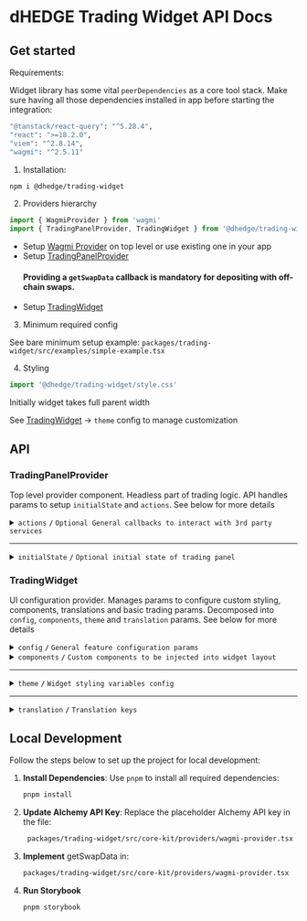 # dHEDGE Trading Widget API Docs

## Get started

Requirements:

Widget library has some vital `peerDependencies` as a core tool stack. Make sure having all those dependencies installed in app before starting the integration:

```bash
"@tanstack/react-query": "^5.28.4",
"react": ">=18.2.0",
"viem": "^2.8.14",
"wagmi": "^2.5.11"
```

1. Installation:

```bash
npm i @dhedge/trading-widget
```

2. Providers hierarchy

```typescript jsx
import { WagmiProvider } from 'wagmi'
import { TradingPanelProvider, TradingWidget } from '@dhedge/trading-widget'
```

- Setup [Wagmi Provider](https://wagmi.sh/react/api/WagmiProvider) on top level or use existing one in your app
- Setup [TradingPanelProvider](#tradingpanelprovider)
  #### Providing a `getSwapData` callback is mandatory for depositing with off-chain swaps.
- Setup [TradingWidget](#tradingwidget)

3. Minimum required config

See bare minimum setup example: `packages/trading-widget/src/examples/simple-example.tsx`

4. Styling

```typescript jsx
import '@dhedge/trading-widget/style.css'
```

Initially widget takes full parent width

See [TradingWidget](#tradingwidget) -> `theme` config to manage customization

## API

### TradingPanelProvider

Top level provider component. Headless part of trading logic. API handles params to setup `initialState` and `actions`. See below for more details

<details>
<summary><code>actions</code> <code><b>/</b></code> <code>Optional General callbacks to interact with 3rd party services</code></summary>

> | name                           | type                                                                                                                                                                                                                                                                                                                                                                                                   | default value | description                                                                       |
> | ------------------------------ | ------------------------------------------------------------------------------------------------------------------------------------------------------------------------------------------------------------------------------------------------------------------------------------------------------------------------------------------------------------------------------------------------------ | ------------- | --------------------------------------------------------------------------------- |
> | `onUpdateSendTokenInput`       | (payload: Partial\<{ address: `Address`; symbol: `string`; value: `string`; decimals: `number`; isLoading?: `boolean` }\>) => void                                                                                                                                                                                                                                                                     | undefined     | triggers on send token change                                                     |
> | `onUpdateTradingSettings`      | (payload: Partial\<{ slippage: `number \| 'auto'`; minSlippage?: `number` isInfiniteAllowance: `boolean`; isMultiAssetWithdrawalEnabled: `boolean`; isMaxSlippageLoading: `boolean` }\>) => void                                                                                                                                                                                                       | undefined     | triggers on trading settings change                                               |
> | `onSetTradingType`             | (payload: `'deposit' \| 'withdraw'`) => void                                                                                                                                                                                                                                                                                                                                                           | undefined     | triggers on trading type change                                                   |
> | `onUpdateTradingModal`         | (payload: Partial\<{ isOpen: `boolean`; status: `'Success' \| 'None' \| 'Mining' \|  'Wallet'` }\>) => void                                                                                                                                                                                                                                                                                            | undefined     | triggers on trading modal change                                                  |
> | `onUpdateTransactions`         | (payload: AddTransaction \| UpdateTransaction \| RemoveTransaction) => void                                                                                                                                                                                                                                                                                                                            | undefined     | triggers on transaction action change                                             |
> | `onTradingSettleError`         | (error: `Error`) => void                                                                                                                                                                                                                                                                                                                                                                               | undefined     | triggers on trading settle error                                                  |
> | `onTransactionError`           | (error: `Error`, action: `TransactionAction` \| `undefined`, chainId?: `ChainId`, txHash?: `Address`) => void                                                                                                                                                                                                                                                                                          | undefined     | triggers on transaction error                                                     |
> | `onTransactionSuccess`         | (data: `WaitForTransactionReceiptReturnType`, action: `TransactionAction` \| `undefined`, link?: `string`) => void                                                                                                                                                                                                                                                                                     | undefined     | triggers on transaction success                                                   |
> | `onTransactionEstimationError` | (error: `EstimationError`, address: `Address`, chainId?: `ChainId`, account?: `Address`) => void                                                                                                                                                                                                                                                                                                       | undefined     | triggers on transaction estimation error                                          |
> | `onTokenSelector`              | (payload: { isOpen: `boolean`; entity: `'token' \| 'pool'` }) => void                                                                                                                                                                                                                                                                                                                                  | undefined     | triggers on token selector change                                                 |
> | `onLog`                        | (eventName: `string`, payload?: `Record<string, unknown>`) => void                                                                                                                                                                                                                                                                                                                                     | undefined     | triggers on log event                                                             |
> | `onSimulateTransaction`        | (payload: { chainId: `ChainId`; from: `Address`: to: `Address`; input: `string`; gas: `number`; value?: `string` }) => Promise<{ link?: `string`; simulation: { status: `boolean`; error_message: `string` } } \| null>                                                                                                                                                                                | undefined     | triggers to simulate transaction and get error details after failed tx estimation |
> | `getSwapData`                  | ({ signal: `AbortSignal`, variables: { chainId: `number`; sourceAddress: `Address`; destinationAddress: `Address`; walletAddress: `Address`; fromAddress: `Address`; amount: `string`; slippage: `string` } }) => Promise<{ destinationAmount: `string`; rawTransaction: `{ data: string }` ; routerKey: `'ONE_INCH' / 'ONE_INCH_V5' / 'ZERO_X' / 'PARASWAP' / 'PARASWAP_V6' / 'ODOS_V2'` } } \| null> | undefined     | provides off chain swap data based on send token value                            |

###### Source: `packages/trading-widget/src/core-kit/providers/index.tsx`

###### Default values: `undefined`

</details>

---

<details>
<summary><code>initialState</code> <code><b>/</b></code> <code>Optional initial state of trading panel</code></summary>

> | name               | type                                                                                                                                                                                                                                    | default value                                                                                                              | description                                                                                     |
> | ------------------ | --------------------------------------------------------------------------------------------------------------------------------------------------------------------------------------------------------------------------------------- | -------------------------------------------------------------------------------------------------------------------------- | ----------------------------------------------------------------------------------------------- |
> | `poolAddress`      | Address                                                                                                                                                                                                                                 | `AddressZero`                                                                                                              | Current active pool address                                                                     |
> | `poolConfigMap`    | Record<Address, PoolConfig>                                                                                                                                                                                                             | `{}`                                                                                                                       | Map of pool configs available for trading                                                       |
> | `settings`         | { slippage: `number \| 'auto'`; minSlippage?: `number`; isInfiniteAllowance: `boolean`; isMultiAssetWithdrawalEnabled: `boolean`; isMaxSlippageLoading: `boolean` }                                                                     | { slippage: `'auto'`; isInfiniteAllowance: `false`; isMultiAssetWithdrawalEnabled: `true`; isMaxSlippageLoading: `false` } | Panel settings                                                                                  |
> | `type`             | 'deposit' \| 'withdraw'                                                                                                                                                                                                                 | `'deposit'`                                                                                                                | Trading type                                                                                    |
> | `input`            | { sendToken: { address: `Address`; symbol: `string`; value: `string`; decimals: `number`; isLoading?: `boolean` }; receiveToken: { address: `Address`; symbol: `string`; value: `string`; decimals: `number`; isLoading?: `boolean` } } | `poolConfigMap[poolAddress]`                                                                                               | Send/receive tokens pair                                                                        |
> | `entryFee`         | { deposit: `number`; depositWithCustomCooldown: `number`; }                                                                                                                                                                             | { deposit: `0`; depositWithCustomCooldown: `0.1` }                                                                         | Entry fee config map                                                                            |
> | `modal`            | { isOpen: `boolean`; status: `'Success' \| 'None' \| 'Mining' \|  'Wallet'`; action: `'deposit' \| 'withdraw' \| 'approve  \| 'oraclesUpdate'`; link?: `string`; sendToken: TradingToken \| null; receiveToken: TradingToken \| null }  | `{ isOpen: `false`,status: `'None'`, receiveToken: `null`, sendToken: `null` }`                                            | Trading modal state                                                                             |
> | `transactions`     | { action: `'deposit' \| 'withdraw' \| 'approve'`; symbol: `string`; chainId: `ChainId`; txHash?: `Address` }[]                                                                                                                          | `[]`                                                                                                                       | Pending transactions                                                                            |
> | `poolFallbackData` | { address: `Address`; managerLogicAddress?: `Address`; poolCompositions: `PoolComposition[]`; tokenPrice?: `string`; apy?: { value: `number`; currency: `'USD' \| 'ETH'` } }                                                            | { address: `AddressZero` }                                                                                                 | Current active pool fallback data to override or extend contract's response                     |
> | `defaultChainId`   | number (optional)                                                                                                                                                                                                                       | undefined                                                                                                                  | Chain id that will be returned from useNetwork wagmi hook when connected to unsupported network |

###### Source: `packages/trading-widget/src/core-kit/providers/index.tsx`

###### Default values: `packages/trading-widget/src/core-kit/providers/index.tsx`

</details>

### TradingWidget

UI configuration provider. Manages params to configure custom styling, components, translations and basic trading params. Decomposed into `config`, `components`, `theme` and `translation` params. See below for more details

<details>
<summary><code>config</code> <code><b>/</b></code> <code>General feature configuration params</code></summary>

##### params

> | name                               | type                                                           | default value                | description                                                                                                                                        |
> | ---------------------------------- | -------------------------------------------------------------- | ---------------------------- | -------------------------------------------------------------------------------------------------------------------------------------------------- |
> | `isGeoBlocked`                     | `boolean`                                                      | `false`                      | Restricts depositing action button and conditionally renders GeoBlockAlert component                                                               |
> | `isSanctioned`                     | `boolean`                                                      | `false`                      | Restricts depositing action button and conditionally renders SanctionedAlert component                                                             |
> | `depositQuoteDiffWarningThreshold` | `number`                                                       | `1`                          | Deposit slippage absolute percent value warning threshold, Affects styling to warn user                                                            |
> | `depositQuoteDiffErrorThreshold`   | `number`                                                       | `3`                          | Deposit slippage absolute percent value error threshold, Affects styling to warn user                                                              |
> | `defaultWithdrawSlippage`          | `number`                                                       | `[0.1, 0.3, 0.5, 1, 1.5, 3]` | Initial withdraw slippage absolute percent. Further adjustments are available in panel settings                                                    |
> | `defaultSwapTransactionSlippage`   | `number`                                                       | `0.3`                        | Default slippage (%) applied to swap transaction.                                                                                                  |
> | `defaultNoSwapMinDepositAmountGap` | `number`                                                       | `0.1`                        | Default gap (%) for min received vault tokens during no swap deposits.                                                                             |
> | `defaultNotificationDuration`      | `number`                                                       | `10000`                      | Notification duration in ms                                                                                                                        |
> | `defaultLockTime`                  | `string`                                                       | `'24 hours'`                 | Formatted default deposit lock time to be displayed in panel (Long lockup period is used to bypass entry fee and can be managed in panel settings) |
> | `customLockTime`                   | `string`                                                       | `'15 minutes'`               | Formatted custom deposit lock time alternative to be displayed in panel                                                                            |
> | `stablePrecision`                  | `number`                                                       | `3`                          | Number of decimals to be displayed in stables (e.g USDC balance)                                                                                   |
> | `defaultPrecision`                 | `number`                                                       | `6`                          | Number of decimals to be displayed in token values                                                                                                 |
> | `stakingChainId`                   | `number`                                                       | `10` (Optimism)              | ChainId to be used in staking logic                                                                                                                |
> | `termsOfUseAccepted`               | `boolean`                                                      | `true`                       | Requires user to confirm terms of use by rendering DepositTermsOfUse component before deposit action                                               |
> | `standalone`                       | `boolean`                                                      | `true`                       | Handles token selection in SPA mode                                                                                                                |
> | `isAllAssetsWithdrawOptionDefault` | `boolean`                                                      | `false`                      | Sets "All Assets" withdraw option by default                                                                                                       |
> | `chainConfig`                      | `Partial<Record<ChainId, { name: string; iconPath: string }>>` | `{}`                         | Sets map of chain `name` and `iconPath`                                                                                                            |
> | `aaveOffchainWithdrawChainIds`     | `ChainId[]`                                                    | `[]`                         | Offchain swap data will be used for Aave withdrawals for selected chains                                                                           |
> | `aaveOffchainWithdrawMinValue`     | `number`                                                       | `50`                         | Value in USD when off-chain Aave withdrawal is enabled                                                                                             |
> | `getFallbackIconPath`              | `(tokenName: string) => string`                                | `buildIconLink`              | Fallback token icon path getter                                                                                                                    |

##### actions

> | name                 | type                     | default value                 | description                                                                                                                                                                                                                                                                   |
> | -------------------- | ------------------------ | ----------------------------- | ----------------------------------------------------------------------------------------------------------------------------------------------------------------------------------------------------------------------------------------------------------------------------- |
> | `onConnect`          | `() => void`             | `() => {}`                    | Widget has built-in `Connect Wallet` action button that triggers `onConnect` callback assuming starting of abstract wallet connection process. After all the only requirement is to get connected wallet inside wagmi's `useAccount` hook to make trading operations possible |
> | `onAcceptTermsOfUse` | `() => Promise<boolean>` | `() => Promise.resolve(true)` | Callback is triggered after user's approval of Terms of Use statements assuming switching of external `config.termsOfUseAccepted` param to `true` state                                                                                                                       |

###### Source: `packages/trading-widget/src/trading-widget/providers/config-provider`

###### Default values: `packages/trading-widget/src/trading-widget/providers/config-provider/config-provider.defaults.ts`

</details>

<details>
<summary>
<code>components</code>
<code><b>/</b></code>
<code>Custom components to be injected into widget layout</code>
</summary>

> | name                | type                                | default value       | description                                                                                                     |
> | ------------------- | ----------------------------------- | ------------------- | --------------------------------------------------------------------------------------------------------------- |
> | `GeoBlockAlert`     | ComponentType                       | `<GeoBlockAlert>`   | Component replaces deposit button while `isGeoBlocked` config param is set to `true`                            |
> | `SanctionedAlert`   | ComponentType                       | `<SanctionedAlert>` | Component replaces deposit button while `isSanctioned` config param is set to `true`                            |
> | `DepositMetaInfo`   | ComponentType                       | `undefined`         | Component is injected into deposit meta part of widget layout nearby TransactionOverviewDisclosure              |
> | `WithdrawMetaInfo`  | ComponentType                       | `undefined`         | Component is injected into withdraw meta part of widget layout nearby WithdrawTransactionOverviewDisclosure     |
> | `ExtraActionButton` | ComponentType                       | `undefined`         | Component is injected below deposit action button and rendered if `isGeoBlocked` config param is set to `false` |
> | `Image`             | ComponentType<ImageProps>           | `<img>`             | Component optionally can be used to pass `nextjs` Image component to be used for assets rendering               |
> | `LogoSpinner`       | ComponentType<SVGProps<SVGElement>> | `<Spinner>`         | Component is injected into widget pending transaction overlay. Assume using of spinning animation               |
> | `DepositTermsOfUse` | ComponentType                       | `undefined`         | Component is injected into `TermsOfUseOverlay` to extend default terms of use statement points                  |
> | `ActionButton`      | ComponentType                       | `<ActionButton>`    | Component overrides default `ActionButton` and has `ButtonProps` API                                            |

###### Source: `packages/trading-widget/src/trading-widget/providers/component-provider/component-provider.tsx`

###### Default values: `undefined`

</details>

---

<details>
<summary>
<code>theme</code>
<code><b>/</b></code>
<code>Widget styling variables config</code>
</summary>

##### global

###### color

path: `global.color[name]`

> | name                     | type   | default value                                | description                           |
> | ------------------------ | ------ | -------------------------------------------- | ------------------------------------- |
> | `colorTextPrimary`       | string | `#ffffff`                                    | Primary text color                    |
> | `colorTextPrimaryHover`  | string | `#ffffffCC`                                  | Primary hover text color              |
> | `colorBorderPrimary`     | string | `global?.color?.colorTextPrimary ?? #ffffff` | Primary border color                  |
> | `colorTextSecondary`     | string | `#9DA2AD`                                    | Secondary text color                  |
> | `colorBgPrimary`         | string | `#1B2432`                                    | Primary bg color                      |
> | `colorBgSecondary`       | string | `#2B313E`                                    | Secondary bg color                    |
> | `colorTextAccent`        | string | `#ffffff`                                    | Accent text color                     |
> | `colorTextAccentHover`   | string | `#ffffffCC`                                  | Accent hover text color               |
> | `colorBgAccentFrom`      | string | `#73D393`                                    | Accent bg gradient `from` color       |
> | `colorBgAccentTo`        | string | `#34855E`                                    | Accent bg gradient `to` color         |
> | `colorBgAccentFromHover` | string | `#73D393CC`                                  | Accent hover bg gradient `from` color |
> | `colorBgAccentToHover`   | string | `#162435`                                    | Accent hover bg gradient `to` color   |
> | `colorTextNeutral`       | string | `#9DA2AD80`                                  | Neutral text color                    |
> | `colorBgNeutral`         | string | `#9DA2AD33`                                  | Neutral bg color                      |
> | `colorTextLoading`       | string | `#ffffff99`                                  | Loading text color                    |
> | `colorTextError`         | string | `#EF4444`                                    | Error text color                      |
> | `colorTextWarning`       | string | `#AFA58D`                                    | Warning text color                    |
> | `colorIcon`              | string | `global?.color?.colorTextPrimary ?? #ffffff` | Warning text color                    |

###### size

path: `global.size[name]`

> | name                  | type   | default value                                | description            |
> | --------------------- | ------ | -------------------------------------------- | ---------------------- |
> | `gap`                 | string | `0.25rem`                                    | General flex gap       |
> | `spacer`              | string | `4px`                                        | General spacer         |
> | `fontSizeBase`        | string | `16px`                                       | Font size base         |
> | `lineHeightBase`      | string | `24px`                                       | Line height base       |
> | `fontSizeXs`          | string | `12px`                                       | Font size xs           |
> | `lineHeightXs`        | string | `16px`                                       | Line height xs         |
> | `fontSizeSm`          | string | `14px`                                       | Font size sm           |
> | `lineHeightSm`        | string | `20px`                                       | Line height sm         |
> | `fontSizeLg`          | string | `18px`                                       | Font size lg           |
> | `lineHeightLg`        | string | `28px`                                       | Line height lg         |
> | `iconSize`            | string | `20px`                                       | Icon size base         |
> | `iconSizeSm`          | string | `24px`                                       | Icon size sm           |
> | `iconSecondarySize`   | string | `16px`                                       | Icon secondary size    |
> | `iconSecondarySizeSm` | string | `16px`                                       | Icon secondary size sm |
> | `labelFontSize`       | string | `config?.global?.size?.fontSizeXs ?? 12px`   | Label font size        |
> | `labelLineHeight`     | string | `config?.global?.size?.lineHeightXs ?? 16px` | Label font size        |
> | `labelLineHeight`     | string | `config?.global?.size?.lineHeightXs ?? 16px` | Label font size        |

###### style

path: `global.style[name]`

> | name                 | type   | default value | description                  |
> | -------------------- | ------ | ------------- | ---------------------------- |
> | `radiusPrimary`      | string | `1rem`        | General border radius        |
> | `radiusSecondary`    | string | `1rem`        | Secondary border radius      |
> | `fontWeightLight`    | string | `300`         | Font weight light            |
> | `fontWeightMedium`   | string | `500`         | Font weight medium           |
> | `fontWeightBold`     | string | `700`         | Font weight bold             |
> | `actionOpacity`      | string | `1`           | Action element opacity       |
> | `actionOpacityHover` | string | `0.8`         | Action hover element opacity |

##### component

###### notification

path: `component.notification[name]`

> | name            | type   | default value                                        | description           |
> | --------------- | ------ | ---------------------------------------------------- | --------------------- |
> | `color.colorBg` | string | `config?.global?.color?.colorBgSecondary ?? #2B313E` | Notification bg color |

###### popup

path: `component.popup[name]`

> | name                | type   | default value                                          | description      |
> | ------------------- | ------ | ------------------------------------------------------ | ---------------- |
> | `color.colorText`   | string | `config?.global?.color?.colorTextSecondary ?? #9DA2AD` | Popup text color |
> | `color.colorBg`     | string | `config?.global?.color?.colorBgSecondary ?? #2B313E`   | Popup bg color   |
> | `color.colorBorder` | string | `config?.global?.color?.colorTextSecondary ?? #9DA2AD` | Popup bg color   |
> | `size.fontSize`     | string | `config?.global?.size?.fontSizeXs ?? 12px`             | Popup font size  |

###### popupList

path: `component.popupList[name]`

> | name               | type   | default value | description                   |
> | ------------------ | ------ | ------------- | ----------------------------- |
> | `color.itemBgEven` | string | `transparent` | Popup list even item bg color |
> | `color.itemBgOdd`  | string | `#2A3648`     | Popup list odd item bg color  |
> | `color.headerBg`   | string | `#1B2432`     | Popup list header bg color    |

###### tabGroup

path: `component.tabGroup[name]`

> | name      | type   | default value            | description              |
> | --------- | ------ | ------------------------ | ------------------------ |
> | `size.px` | string | `global.size.spacer * 3` | Tab group padding inline |

###### tabContent

path: `component.tabContent[name]`

> | name       | type   | default value            | description                |
> | ---------- | ------ | ------------------------ | -------------------------- |
> | `size.pt`  | string | `global.size.spacer * 3` | Tab content padding top    |
> | `size.px`  | string | `0px`                    | Tab content padding inline |
> | `size.pb`  | string | `global.size.spacer * 9` | Tab content padding bottom |
> | `size.gap` | string | `global.size.spacer * 2` | Tab content flex gap       |

###### tab

path: `component.tab[name]`

> | name                    | type   | default value                        | description           |
> | ----------------------- | ------ | ------------------------------------ | --------------------- |
> | `size.px`               | string | `global.size.spacer * 9`             | Tab padding inline    |
> | `size.py`               | string | `global.size.spacer * 3`             | Tab padding block     |
> | `size.fontSize`         | string | `global.size.fontSizeSm`             | Tab font size         |
> | `color.colorBg`         | string | `global.color.colorBgNeutral`        | Tab bg color          |
> | `color.colorText`       | string | `global.color.colorTextNeutral`      | Tab text color        |
> | `color.selectColorText` | string | `global.color.colorTextPrimary`      | Tab select text color |
> | `color.colorTextHover`  | string | `global.color.colorTextPrimaryHover` | Tab hover text color  |
> | `style.fontWeight`      | string | `global.style.fontWeightBold`        | Tab font weight       |
> | `style.lineHeight`      | string | `global.size.lineHeightSm`           | Tab line height       |

###### balance

path: `component.balance[name]`

> | name                   | type   | default value                     | description               |
> | ---------------------- | ------ | --------------------------------- | ------------------------- |
> | `size.px`              | string | `global.size.spacer * 3`          | Balance padding inline    |
> | `size.gap`             | string | `global.size.gap`                 | Balance flex gap          |
> | `size.fontSize`        | string | `global.size.fontSizeLg`          | Balance font size         |
> | `size.lineHeight`      | string | `global.size.lineHeightLg`        | Balance line height       |
> | `size.priceFontSize`   | string | `global.size.fontSizeBase`        | Balance price font size   |
> | `size.priceLineHeight` | string | `global.size.lineHeightBase`      | Balance price line height |
> | `color.colorText`      | string | `global.color.colorTextPrimary`   | Balance text color        |
> | `color.priceColorText` | string | `global.color.colorTextSecondary` | Balance price text color  |

###### inputGroup

path: `component.inputGroup[name]`

> | name       | type   | default value            | description                |
> | ---------- | ------ | ------------------------ | -------------------------- |
> | `size.px`  | string | `global.size.spacer * 3` | Input group padding inline |
> | `size.gap` | string | `global.size.gap`        | Input group flex gap       |

###### input

path: `component.input[name]`

> | name                      | type   | default value                     | description                 |
> | ------------------------- | ------ | --------------------------------- | --------------------------- |
> | `size.px`                 | string | `global.size.spacer * 3`          | Input padding inline        |
> | `size.py`                 | string | `global.size.spacer * 2`          | Input padding block         |
> | `size.gap`                | string | `global.size.gap * 2`             | Input flex gap              |
> | `size.priceGap`           | string | `global.size.gap * 2`             | Input flex gap              |
> | `size.iconSize`           | string | `global.size.iconSize`            | Input icon size             |
> | `size.iconSizeSm`         | string | `global.size.iconSizeSm`          | Input icon size sm          |
> | `size.labelFontSize`      | string | `global.size.fontSizeSm`          | Input label line height     |
> | `size.labelLineHeight`    | string | `global.size.lineHeightSm`        | Input label font size       |
> | `size.fontSize`           | string | `global.size.fontSizeSm`          | Input font size             |
> | `size.lineHeight`         | string | `global.size.lineHeightSm`        | Input line height           |
> | `size.fontSizeLg`         | string | `global.size.fontSizeLg`          | Input font size lg          |
> | `size.lineHeightLg`       | string | `global.size.lineHeightLg`        | Input line height lg        |
> | `size.tokenFontSize`      | string | `global.size.fontSizeXs`          | Input token font size       |
> | `size.tokenLineHeight`    | string | `global.size.lineHeightXs`        | Input token line height     |
> | `size.tokenFontSizeSm`    | string | `global.size.fontSizeBase`        | Input token font size sm    |
> | `size.tokenLineHeightSm`  | string | `global.size.lineHeightBase`      | Input token line height sm  |
> | `size.buttonPx`           | string | `global.size.spacer * 2`          | Input button padding inline |
> | `size.buttonPy`           | string | `global.size.spacer`              | Input button padding block  |
> | `size.buttonFontSize`     | string | `global?.size?.fontSizeXs`        | Input button font size      |
> | `size.buttonLineHeight`   | string | `global?.size?.lineHeightXs`      | Input button line height    |
> | `color.textColor`         | string | `global.color.colorTextPrimary`   | Input text color            |
> | `color.loadingTextColor`  | string | `global.color.colorTextLoading`   | Input loading text color    |
> | `color.bgColor`           | string | `global.color.colorBgNeutral`     | Input bg color              |
> | `color.bgColorFocus`      | string | `transparent`                     | Input bg color              |
> | `color.borderColor`       | string | `#4C505B`                         | Input border color          |
> | `color.borderColorFocus`  | string | `global.color.colorTextPrimary`   | Input border focus color    |
> | `color.placeholderColor`  | string | `global.color.colorTextSecondary` | Input placeholder color     |
> | `color.buttonBgColor`     | string | `global.color.colorBgSecondary`   | Input button bg color       |
> | `color.buttonBorderColor` | string | `global.color.colorBgAccentTo`    | Input button border color   |
> | `color.buttonTextColor`   | string | `global.color.colorTextPrimary`   | Input button text color     |
> | `style.radius`            | string | `global.style.radiusPrimary`      | Input border radius         |
> | `style.labelFontWeight`   | string | `global.style.fontWeightLight`    | Input label font weight     |
> | `style.fontWeight`        | string | `global.style.fontWeightLight`    | Input font weight           |
> | `style.tokenFontWeight`   | string | `global.style.fontWeightLight`    | Input token font weight     |
> | `style.buttonRadius`      | string | `30px`                            | Input button border radius  |

###### tooltip

path: `component.tooltip[name]`

> | name              | type   | default value | description      |
> | ----------------- | ------ | ------------- | ---------------- |
> | `color.colorBg`   | string | `#12171F`     | Tooltip bg color |
> | `color.colorText` | string | `#ffffff`     | Tooltip bg color |

###### switch

path: `component.switch[name]`

> | name                   | type   | default value | description               |
> | ---------------------- | ------ | ------------- | ------------------------- |
> | `color.colorBgChecked` | string | `#152E4D`     | Switch checked bg color   |
> | `color.colorBg`        | string | `#4C505B`     | Switch unchecked bg color |

###### actionButton

path: `component.actionButton[name]`

> | name                            | type   | default value                         | description                                |
> | ------------------------------- | ------ | ------------------------------------- | ------------------------------------------ |
> | `size.borderWidth`              | string | `1px`                                 | Action button border width                 |
> | `color.colorBgFrom`             | string | `global.color.colorBgAccentFrom`      | Action button bg gradient color from       |
> | `color.colorBgTo`               | string | `global.color.colorBgAccentTo`        | Action button bg gradient color to         |
> | `color.colorBgFromHover`        | string | `global.color.colorBgAccentFromHover` | Action button hover bg gradient color from |
> | `color.colorBgToHover`          | string | `global.color.colorBgAccentTo`        | Action button hover bg gradient color to   |
> | `color.colorBorder`             | string | `global.color.colorBgAccentFrom`      | Action button border color                 |
> | `color.colorText`               | string | `global.color.colorTextAccent`        | Action button text color                   |
> | `color.colorText`               | string | `global.color.colorTextAccent`        | Action button text color                   |
> | `color.outlineColorBorder`      | string | `#ffffff33`                           | Action outline button border color         |
> | `color.outlineColorBorderHover` | string | `#ffffffCC`                           | Action outline button hover border color   |
> | `color.outlineColorText`        | string | `global.color.colorTextPrimary`       | Action outline button text color           |

###### meta

path: `component.meta[name]`

> | name                  | type   | default value                        | description          |
> | --------------------- | ------ | ------------------------------------ | -------------------- |
> | `size.gap`            | string | `global.size.gap`                    | Meta flex gap        |
> | `size.px`             | string | `global.size.spacer * 3`             | Meta padding inline  |
> | `color.linkTextColor` | string | `global.color.colorBgAccentFrom`     | Meta link text color |
> | `color.panelBgHover`  | string | `config.global.color.colorBgNeutral` | Meta panel hover bg  |

###### Source: `packages/trading-widget/src/trading-widget/providers/theme-provider/theme-provider.tsx`

###### Default values: `undefined`

</details>

---

<details>
<summary>
<code>translation</code>
<code><b>/</b></code>
<code>Translation keys</code>
</summary>|

> | name                             | type   | default value                                                                                                                                                                         | description |
> | -------------------------------- | ------ | ------------------------------------------------------------------------------------------------------------------------------------------------------------------------------------- | ----------- |
> | `depositSlippageWarning`         | string | Excludes entry fee.                                                                                                                                                                   |             |
> | `withdrawSlippageWarning`        | string | Slippage only applies to single asset withdrawals and withdrawals from vaults with debt positions in Aave.                                                                            |             |
> | `minSlippageWarning`             | string | Flexible min slippage value that is likely enough to process the transaction.                                                                                                         |             |
> | `highSlippageWarning`            | string | We recommend using another asset to trade with lower slippage.                                                                                                                        |             |
> | `recommendedMinSlippage`         | string | Recommended Min Slippage                                                                                                                                                              |             |
> | `projectedDailyEarningsTooltip`  | string | Projected daily earnings are based on the current APY and may differ from actual earnings.                                                                                            |             |
> | `dailyEarnings`                  | string | Daily Earnings                                                                                                                                                                        |             |
> | `projectedYearlyEarningsTooltip` | string | Projected yearly earnings are based on the current APY and may differ from actual earnings.                                                                                           |             |
> | `yearlyEarnings`                 | string | Yearly Earnings                                                                                                                                                                       |             |
> | `fullReceiveDetails`             | string | See full details influencing what you will receive.                                                                                                                                   |             |
> | `tradeDetails`                   | string | Trade details                                                                                                                                                                         |             |
> | `maxSlippage`                    | string | Max slippage                                                                                                                                                                          |             |
> | `minReceiveAmount`               | string | You will receive no less than this amount.                                                                                                                                            |             |
> | `minReceived`                    | string | Minimum Received                                                                                                                                                                      |             |
> | `estimatedMultiAssetFractions`   | string | Estimated multi asset fractions                                                                                                                                                       |             |
> | `infinite`                       | string | Infinite                                                                                                                                                                              |             |
> | `tokenAllowance`                 | string | Token Allowance                                                                                                                                                                       |             |
> | `entryFee`                       | string | Entry Fee                                                                                                                                                                             |             |
> | `entryFeeExplanation`            | string | When you deposit, the token takes a small entry fee. This fee helps cover the costs when we rebalance the underlying funds, and it's shared among all token holders.                  |             |
> | `minDepositUsd`                  | string | Minimum deposit in USD.                                                                                                                                                               |             |
> | `minDeposit`                     | string | Minimum Deposit                                                                                                                                                                       |             |
> | `tokensLockTime`                 | string | Purchased tokens will have a {lockTime} lock.                                                                                                                                         |             |
> | `slippageTolerance`              | string | Slippage tolerance                                                                                                                                                                    |             |
> | `bypassEntryFee`                 | string | Bypass Entry Fee                                                                                                                                                                      |             |
> | `tokenAmountToApprove`           | string | Amount of tokens to be approved.                                                                                                                                                      |             |
> | `auto`                           | string | Auto                                                                                                                                                                                  |             |
> | `lengthenLockup`                 | string | Lengthen lockup to remove entry fee                                                                                                                                                   |             |
> | `deposit`                        | string | Buy                                                                                                                                                                                   |             |
> | `withdraw`                       | string | Sell                                                                                                                                                                                  |             |
> | `yourBalance`                    | string | Your Balance                                                                                                                                                                          |             |
> | `max`                            | string | Max                                                                                                                                                                                   |             |
> | `allAssets`                      | string | All Assets                                                                                                                                                                            |             |
> | `all`                            | string | All                                                                                                                                                                                   |             |
> | `payWith`                        | string | Pay with                                                                                                                                                                              |             |
> | `buyEstimated`                   | string | Buy (estimated)                                                                                                                                                                       |             |
> | `sell`                           | string | Sell                                                                                                                                                                                  |             |
> | `receiveEstimated`               | string | Receive (estimated)                                                                                                                                                                   |             |
> | `confirmInWallet`                | string | Please confirm in wallet                                                                                                                                                              |             |
> | `pending`                        | string | Pending...                                                                                                                                                                            |             |
> | `approve`                        | string | Approve                                                                                                                                                                               |             |
> | `connectWallet`                  | string | Connect Wallet                                                                                                                                                                        |             |
> | `minimumPurchase`                | string | Minimum purchase is ${value}                                                                                                                                                          |             |
> | `poolIsInactive`                 | string | {poolSymbol} token is no longer active. Please withdraw from them.                                                                                                                    |             |
> | `poolDepositsAreMaintenance`     | string | {poolSymbol} token is under maintenance. Deposits are temporarily blocked.                                                                                                            |             |
> | `poolWithdrawalsAreMaintenance`  | string | {poolSymbol} token is under maintenance. Withdrawals are temporarily blocked.                                                                                                         |             |
> | `poolIsPrivate`                  | string | This vault is currently private                                                                                                                                                       |             |
> | `updateOracles`                  | string | Update Oracles                                                                                                                                                                        |             |
> | `checkingOracles`                | string | Checking Oracles                                                                                                                                                                      |             |
> | `confirmMaxSlippage`             | string | Confirm {slippagePercentage}% max slippage                                                                                                                                            |             |
> | `withdrawalWindowDisabled`       | string | You can sell your {tokenSymbol} tokens during withdrawal window period starting from {startTime}                                                                                      |             |
> | `withdrawalLiquidityDisabled`    | string | Intended withdraw value is greater than available liquidity ({value})                                                                                                                 |             |
> | `withdrawCooldown`               | string | You can sell your {tokenSymbol} tokens in {cooldownEndTime}                                                                                                                           |             |
> | `termsOfUse`                     | string | Terms Of Use                                                                                                                                                                          |             |
> | `termOfUseDepositListTitle`      | string | Please know the following before depositing                                                                                                                                           |             |
> | `termOfUseDepositAssetSlippage`  | string | When exiting, investors receive single asset or the underlying vault assets. Withdraw slippage can be customized in withdraw settings                                                 |             |
> | `termOfUseDepositBugs`           | string | There may be interface bugs on the platform                                                                                                                                           |             |
> | `termOfUseDepositDowntime`       | string | There may be interface downtime (planned and unplanned)                                                                                                                               |             |
> | `termOfUseDepositAuditRisk`      | string | Smart contracts are audited but a risk is still present                                                                                                                               |             |
> | `termOfUseDepositAccept`         | string | Accept & Deposit                                                                                                                                                                      |             |
> | `back`                           | string | Back                                                                                                                                                                                  |             |
> | `highSlippage`                   | string | High Slippage Alert                                                                                                                                                                   |             |
> | `responsibleHighSlippage`        | string | By proceeding with this trade, you acknowledge and accept the possibility of experiencing high slippage, resulting in a potential difference between the expected and executed price. |             |
> | `highSlippageListTitle`          | string | Please consider the following before confirming                                                                                                                                       |             |
> | `highSlippageQuoteDiff`          | string | Be aware that the final amount of assets you receive may be different from the initially quoted value.                                                                                |             |
> | `highSlippageRisk`               | string | Ensure that you understand the risks associated with high slippage and are comfortable proceeding with the trade.                                                                     |             |
> | `confirm`                        | string | Confirm                                                                                                                                                                               |             |
> | `selectToken`                    | string | Select Token                                                                                                                                                                          |             |
> | `sendingOrderToWallet`           | string | Sending order to your wallet                                                                                                                                                          |             |
> | `settingUpTx`                    | string | Setting up transaction                                                                                                                                                                |             |
> | `miningTx`                       | string | Processing                                                                                                                                                                            |             |
> | `updateSynthetixOracles`         | string | Updating Synthetix Oracles                                                                                                                                                            |             |
> | `approveSpending`                | string | Approve {symbol} spending                                                                                                                                                             |             |
> | `pay`                            | string | Pay                                                                                                                                                                                   |             |
> | `multiAssetFractions`            | string | multi asset fractions                                                                                                                                                                 |             |
> | `swappableAssets`                | string | swappable assets                                                                                                                                                                      |             |
> | `explorer`                       | string | Explorer                                                                                                                                                                              |             |
> | `as`                             | string | As                                                                                                                                                                                    |             |
> | `switchNetwork`                  | string | Switch Network                                                                                                                                                                        |             |
> | `depositAction`                  | string | Buy                                                                                                                                                                                   |             |
> | `withdrawAction`                 | string | Sell                                                                                                                                                                                  |             |
> | `swapAction`                     | string | Swap                                                                                                                                                                                  |             |
> | `unrollAction`                   | string | Unroll                                                                                                                                                                                |             |
> | `unrollAndClaimAction`           | string | Claim                                                                                                                                                                                 |             |
> | `claimAction`                    | string | Claim Without Swap                                                                                                                                                                    |             |
> | `claimLabel`                     | string | Claim Assets                                                                                                                                                                          |             |
> | `swapAndClaimTo`                 | string | Swap and claim assets to                                                                                                                                                              |             |
> | `initWithdrawDescription`        | string | Unroll                                                                                                                                                                                |             |
> | `initWithdrawTooltip`            | string | Unroll prepares assets for single asset withdrawal                                                                                                                                    |             |
> | `completeWithdrawDescription`    | string | Claim                                                                                                                                                                                 |             |
> | `completeWithdrawTooltip`        | string | This final step swaps all assets to a single asset and sends it to your wallet                                                                                                        |             |
> | `unrollAndClaimDescription`      | string | Claim                                                                                                                                                                                 |             |
> | `total`                          | string | Total:                                                                                                                                                                                |             |
> | `showAll`                        | string | Show All                                                                                                                                                                              |             |
> | `hide`                           | string | Hide                                                                                                                                                                                  |             |
> | `refreshSwapQuoteTooltip`        | string | Refresh swap quote                                                                                                                                                                    |             |
> | `proceedWithNextStep`            | string | Please proceed with the next step.                                                                                                                                                    |             |

###### Source: `packages/trading-widget/src/trading-widget/providers/translation-provider/translation-provider.tsx`

###### Default values: `packages/trading-widget/src/trading-widget/providers/translation-provider/translation-provider.defaults.ts`

</details>

## Local Development

Follow the steps below to set up the project for local development:

1. **Install Dependencies**:
   Use `pnpm` to install all required dependencies:

   ```bash
   pnpm install
   ```

2. **Update Alchemy API Key**: Replace the placeholder Alchemy API key in the file:

   ```bash
    packages/trading-widget/src/core-kit/providers/wagmi-provider.tsx
   ```

3. **Implement** getSwapData in:
   ```bash
   packages/trading-widget/src/core-kit/providers/wagmi-provider.tsx
   ```
4. **Run Storybook**
   ```bash
   pnpm storybook
   ```
